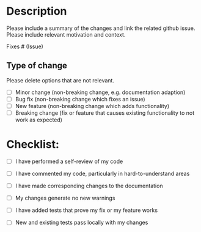 # Description

Please include a summary of the changes and link the related github issue. 
Please include relevant motivation and context. 

Fixes # (Issue)

## Type of change

Please delete options that are not relevant.

- [ ] Minor change (non-breaking change, e.g. documentation adaption)
- [ ] Bug fix (non-breaking change which fixes an issue)
- [ ] New feature (non-breaking change which adds functionality)
- [ ] Breaking change (fix or feature that causes existing functionality to not work as expected)

# Checklist:
- [ ] I have performed a self-review of my code
- [ ] I have commented my code, particularly in hard-to-understand areas
- [ ] I have made corresponding changes to the documentation
- [ ] My changes generate no new warnings
- [ ] I have added tests that prove my fix or my feature works
- [ ] New and existing tests pass locally with my changes

